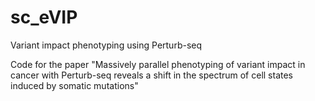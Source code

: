 # sc_eVIP
Variant impact phenotyping using Perturb-seq

Code for the paper "Massively parallel phenotyping of variant impact in cancer with Perturb-seq reveals a shift in the spectrum of cell states induced by somatic mutations"

